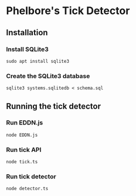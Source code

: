 # Phelbore's Tick Detector

## Installation

### Install SQLite3

```shell
sudo apt install sqlite3
```

### Create the SQLite3 database

```shell
sqlite3 systems.sqlitedb < schema.sql
```

## Running the tick detector

### Run EDDN.js

```shell
node EDDN.js
```

### Run tick API

```shell
node tick.ts
```

### Run tick detector

```shell
node detector.ts
```